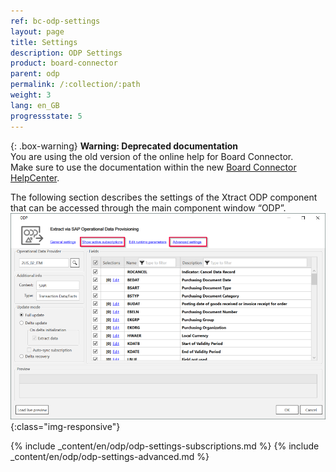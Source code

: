 ```yaml
---
ref: bc-odp-settings
layout: page
title: Settings
description: ODP Settings
product: board-connector
parent: odp
permalink: /:collection/:path
weight: 3
lang: en_GB
progressstate: 5
---
```


{: .box-warning}
**Warning: Deprecated documentation** <br>
You are using the old version of the online help for Board Connector.<br>
Make sure to use the documentation within the new [Board Connector HelpCenter](https://helpcenter.theobald-software.com/board-connector/documentation/introduction/).

The following section describes the settings of the Xtract ODP component that can be accessed through the main component window “ODP”.
![ODP Component](/img/content/odp/odp-settings.png){:class="img-responsive"}

{% include _content/en/odp/odp-settings-subscriptions.md %}
{% include _content/en/odp/odp-settings-advanced.md %}
